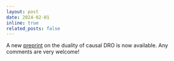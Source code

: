 ```yaml
---
layout: post
date: 2024-02-01
inline: true
related_posts: false
---
```


A new [preprint](https://arxiv.org/abs/2401.16556) on the duality of causal DRO is now available. Any comments are very welcome!

